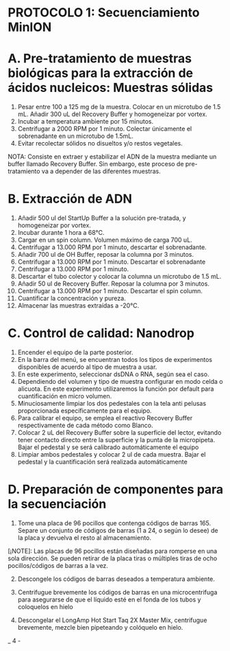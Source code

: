 # PROTOCOLO 1: Secuenciamiento MinION

# A. Pre-tratamiento de muestras biológicas para la extracción de ácidos nucleicos: Muestras sólidas

1. Pesar entre 100 a 125 mg de la muestra. Colocar en un microtubo de 1.5 mL. Añadir 300 uL del Recovery Buffer y homogeneizar por vortex.
2. Incubar a temperatura ambiente por 15 minutos.
3. Centrifugar a 2000 RPM por 1 minuto. Colectar únicamente el sobrenadante en un microtubo de 1.5mL.
4. Evitar recolectar sólidos no disueltos y/o restos vegetales.

NOTA: Consiste en extraer y estabilizar el ADN de la muestra mediante un buffer llamado Recovery Buffer. Sin embargo, este proceso de pre-tratamiento va a depender de las diferentes muestras.

# B. Extracción de ADN

1. Añadir 500 ul del StartUp Buffer a la solución pre-tratada, y homogeneizar por vortex.
2. Incubar durante 1 hora a 68°C.
3. Cargar en un spin column. Volumen máximo de carga 700 uL.
4. Centrifugar a 13.000 RPM por 1 minuto, descartar el sobrenadante.
5. Añadir 700 ul de OH Buffer, reposar la columna por 3 minutos.
6. Centrifugar a 13.000 RPM por 1 minuto. Descartar el sobrenadante
7. Centrifugar a 13.000 RPM por 1 minuto.
8. Descartar el tubo colector y colocar la columna un microtubo de 1.5 mL.
9. Añadir 50 ul de Recovery Buffer. Reposar la columna por 3 minutos.
10. Centrifugar a 13.000 RPM por 1 minuto. Descartar el spin column.
11. Cuantificar la concentración y pureza.
12. Almacenar las muestras extraídas a -20°C.

# C. Control de calidad: Nanodrop

1. Encender el equipo de la parte posterior.
2. En la barra del menú, se encuentran todos los tipos de experimentos disponibles de acuerdo al tipo de muestra a usar.
3. En este experimento, seleccionar dsDNA o RNA, según sea el caso.
4. Dependiendo del volumen y tipo de muestra configurar en modo celda o alicuota. En este experimento utilizaremos la función por default para cuantificación en micro volumen.
5. Minuciosamente limpiar los dos pedestales con la tela anti pelusas proporcionada específicamente para el equipo.
6. Para calibrar el equipo, se emplea el reactivo Recovery Buffer respectivamente de cada método como Blanco.
7. Colocar 2 uL del Recovery Buffer sobre la superficie del lector, evitando tener contacto directo entre la superficie y la punta de la micropipeta. Bajar el pedestal y se será calibrado automáticamente el equipo
8. Limpiar ambos pedestales y colocar 2 ul de cada muestra. Bajar el pedestal y la cuantificación será realizada automáticamente

# D. Preparación de componentes para la secuenciación

1. Tome una placa de 96 pocillos que contenga códigos de barras 165. Separe un conjunto de códigos de barras (1 a 24, o según lo desee) de la placa y devuelva el resto al almacenamiento.

[¡NOTE]: Las placas de 96 pocillos están diseñadas para romperse en una sola dirección. Se pueden retirar de la placa tiras o múltiples tiras de ocho pocillos/códigos de barras a la vez.

2. Descongele los códigos de barras deseados a temperatura ambiente.

3. Centrifugue brevemente los códigos de barras en una microcentrifuga para asegurarse de que el líquido esté en el fonda de los tubos y coloquelos en hielo
4. Descongelar el LongAmp Hot Start Taq 2X Master Mix, centrifugue brevemente, mezcle bien pipeteando y colóquelo en hielo.


_ 4 -
